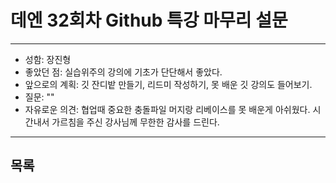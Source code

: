 # 데엔 32회차 Github 특강 마무리 설문
---
- 성함: 장진형
- 좋았던 점: 실습위주의 강의에 기초가 단단해서 좋았다.
- 앞으로의 계획: 깃 잔디밭 만들기, 리드미 작성하기, 못 배운 깃 강의도 들어보기.
- 질문: ""
- 자유로운 의견: 협업때 중요한 충돌파일 머지랑 리베이스를 못 배운게 아쉬웠다. 시간내서 가르침을 주신 강사님께 무한한 감사를 드린다.
----
## 목록
